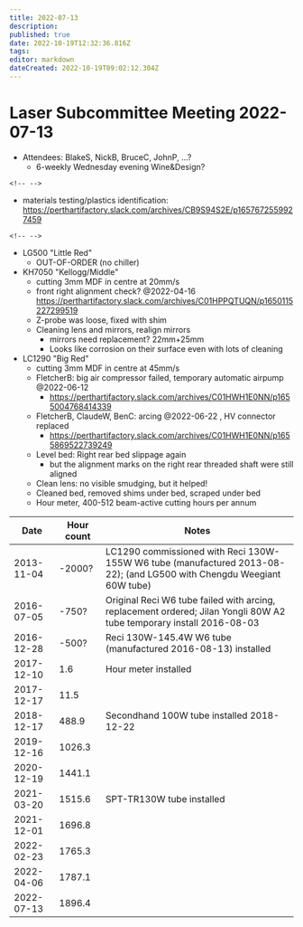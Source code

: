 ```yaml
---
title: 2022-07-13
description: 
published: true
date: 2022-10-19T12:32:36.816Z
tags: 
editor: markdown
dateCreated: 2022-10-19T09:02:12.304Z
---
```


# Laser Subcommittee Meeting 2022-07-13

-   Attendees: BlakeS, NickB, BruceC, JohnP, ...?
    -   6-weekly Wednesday evening Wine&Design?

```{=html}
<!-- -->
```
-   materials testing/plastics identification: <https://perthartifactory.slack.com/archives/CB9S94S2E/p1657672559927459>

```{=html}
<!-- -->
```
-   LG500 "Little Red"
    -   OUT-OF-ORDER (no chiller)
-   KH7050 "Kellogg/Middle"
    -   cutting 3mm MDF in centre at 20mm/s
    -   front right alignment check? @2022-04-16 <https://perthartifactory.slack.com/archives/C01HPPQTUQN/p1650115227299519>
    -   Z-probe was loose, fixed with shim
    -   Cleaning lens and mirrors, realign mirrors
        -   mirrors need replacement? 22mm+25mm
        -   Looks like corrosion on their surface even with lots of cleaning
-   LC1290 "Big Red"
    -   cutting 3mm MDF in centre at 45mm/s
    -   FletcherB: big air compressor failed, temporary automatic airpump @2022-06-12
        -   <https://perthartifactory.slack.com/archives/C01HWH1E0NN/p1655004768414339>
    -   FletcherB, ClaudeW, BenC: arcing @2022-06-22 , HV connector replaced
        -   <https://perthartifactory.slack.com/archives/C01HWH1E0NN/p1655869522739249>
    -   Level bed: Right rear bed slippage again
        -   but the alignment marks on the right rear threaded shaft were still aligned
    -   Clean lens: no visible smudging, but it helped!
    -   Cleaned bed, removed shims under bed, scraped under bed
    -   Hour meter, 400-512 beam-active cutting hours per annum

| Date       | Hour count | Notes                                                                                                                 |
|------------|------------|-----------------------------------------------------------------------------------------------------------------------|
| 2013-11-04 | -2000?     | LC1290 commissioned with Reci 130W-155W W6 tube (manufactured 2013-08-22); (and LG500 with Chengdu Weegiant 60W tube) |
| 2016-07-05 | -750?      | Original Reci W6 tube failed with arcing, replacement ordered; Jilan Yongli 80W A2 tube temporary install 2016-08-03  |
| 2016-12-28 | -500?      | Reci 130W-145.4W W6 tube (manufactured 2016-08-13) installed                                                          |
| 2017-12-10 | 1.6        | Hour meter installed                                                                                                  |
| 2017-12-17 | 11.5       |                                                                                                                       |
| 2018-12-17 | 488.9      | Secondhand 100W tube installed 2018-12-22                                                                             |
| 2019-12-16 | 1026.3     |                                                                                                                       |
| 2020-12-19 | 1441.1     |                                                                                                                       |
| 2021-03-20 | 1515.6     | SPT-TR130W tube installed                                                                                             |
| 2021-12-01 | 1696.8     |                                                                                                                       |
| 2022-02-23 | 1765.3     |                                                                                                                       |
| 2022-04-06 | 1787.1     |                                                                                                                       |
| 2022-07-13 | 1896.4     |                                                                                                                       |
